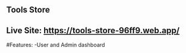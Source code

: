
## Tools Store
## Live Site: https://tools-store-96ff9.web.app/
#Features:
-User and Admin dashboard

